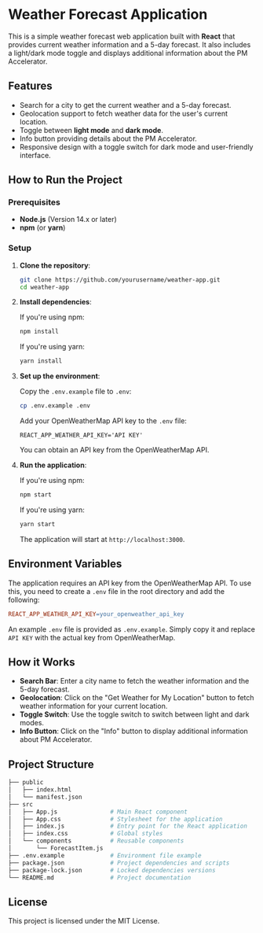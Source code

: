 
# Weather Forecast Application

This is a simple weather forecast web application built with **React** that provides current weather information and a 5-day forecast. It also includes a light/dark mode toggle and displays additional information about the PM Accelerator.

## Features
- Search for a city to get the current weather and a 5-day forecast.
- Geolocation support to fetch weather data for the user's current location.
- Toggle between **light mode** and **dark mode**.
- Info button providing details about the PM Accelerator.
- Responsive design with a toggle switch for dark mode and user-friendly interface.

## How to Run the Project

### Prerequisites
- **Node.js** (Version 14.x or later)
- **npm** (or **yarn**)

### Setup

1. **Clone the repository**:

   ```bash
   git clone https://github.com/yourusername/weather-app.git
   cd weather-app
   ```

2. **Install dependencies**:

   If you're using npm:

   ```bash
   npm install
   ```

   If you're using yarn:

   ```bash
   yarn install
   ```

3. **Set up the environment**:

   Copy the `.env.example` file to `.env`:

   ```bash
   cp .env.example .env
   ```

   Add your OpenWeatherMap API key to the `.env` file:

   ```env
   REACT_APP_WEATHER_API_KEY='API KEY'
   ```

   You can obtain an API key from the OpenWeatherMap API.

4. **Run the application**:

   If you're using npm:

   ```bash
   npm start
   ```

   If you're using yarn:

   ```bash
   yarn start
   ```

   The application will start at `http://localhost:3000`.

## Environment Variables
The application requires an API key from the OpenWeatherMap API. To use this, you need to create a `.env` file in the root directory and add the following:

```makefile
REACT_APP_WEATHER_API_KEY=your_openweather_api_key
```

An example `.env` file is provided as `.env.example`. Simply copy it and replace `API KEY` with the actual key from OpenWeatherMap.

## How it Works
- **Search Bar**: Enter a city name to fetch the weather information and the 5-day forecast.
- **Geolocation**: Click on the "Get Weather for My Location" button to fetch weather information for your current location.
- **Toggle Switch**: Use the toggle switch to switch between light and dark modes.
- **Info Button**: Click on the "Info" button to display additional information about PM Accelerator.

## Project Structure
```bash
├── public
│   ├── index.html
│   └── manifest.json
├── src
│   ├── App.js               # Main React component
│   ├── App.css              # Stylesheet for the application
│   ├── index.js             # Entry point for the React application
│   ├── index.css            # Global styles
│   └── components           # Reusable components
│       └── ForecastItem.js
├── .env.example             # Environment file example
├── package.json             # Project dependencies and scripts
├── package-lock.json        # Locked dependencies versions
└── README.md                # Project documentation
```

## License
This project is licensed under the MIT License.

